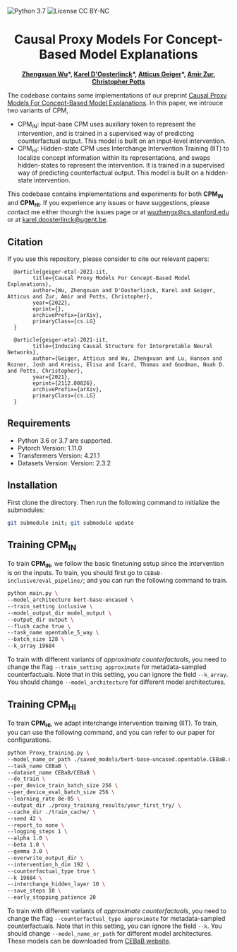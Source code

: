![Python 3.7](https://img.shields.io/badge/python-3.7-blueviolet.svg?style=plastic)
![License CC BY-NC](https://img.shields.io/badge/license-MIT-05b502.svg?style=plastic)

<h1 align="center">
  <b>Causal Proxy Models For Concept-Based Model Explanations</b>
</h1>

<p align="center">
  <b><a href="https://nlp.stanford.edu/~wuzhengx/">Zhengxuan Wu</a>*, <a href="https://www.kareldoosterlinck.com/">Karel D'Oosterlinck</a>*, <a href="https://atticusg.github.io/">Atticus Geiger</a>*, <a href="https://www.linkedin.com/in/amir-zur-a924ba187/">Amir Zur</a>, <a href="https://web.stanford.edu/~cgpotts/">Christopher Potts</a></b></span>
</p>

The codebase contains some implementations of our preprint [Causal Proxy Models For Concept-Based Model Explanations](https://nlp.stanford.edu/~wuzhengx/). In this paper, we introuce two variants of CPM, 
* CPM<sub>IN</sub>: Input-base CPM uses auxiliary token to represent the intervention, and is trained in a supervised way of predicting counterfactual output. This model is built on an input-level intervention.
* CPM<sub>HI</sub>: Hidden-state CPM uses Interchange Intervention Training (IIT) to localize concept information within its representations, and swaps hidden-states to represent the intervention. It is trained in a supervised way of predicting counterfactual output. This model is built on a hidden-state intervention.

This codebase contains implementations and experiments for both **CPM<sub>IN</sub>** and **CPM<sub>HI</sub>**. If you experience any issues or have suggestions, please contact me either thourgh the issues page or at wuzhengx@cs.stanford.edu or at karel.doosterlinck@ugent.be. 

## Citation
If you use this repository, please consider to cite our relevant papers:
```stex
  @article{geiger-etal-2021-iit,
        title={Causal Proxy Models For Concept-Based Model Explanations}, 
        author={Wu, Zhengxuan and D'Oosterlinck, Karel and Geiger, Atticus and Zur, Amir and Potts, Christopher},
        year={2022},
        eprint={},
        archivePrefix={arXiv},
        primaryClass={cs.LG}
  }

  @article{geiger-etal-2021-iit,
        title={Inducing Causal Structure for Interpretable Neural Networks}, 
        author={Geiger, Atticus and Wu, Zhengxuan and Lu, Hanson and Rozner, Josh and Kreiss, Elisa and Icard, Thomas and Goodman, Noah D. and Potts, Christopher},
        year={2021},
        eprint={2112.00826},
        archivePrefix={arXiv},
        primaryClass={cs.LG}
  }
```

## Requirements
- Python 3.6 or 3.7 are supported.
- Pytorch Version: 1.11.0
- Transfermers Version: 4.21.1
- Datasets Version: Version: 2.3.2


## Installation
First clone the directory. Then run the following command to initialize the submodules:

```bash
git submodule init; git submodule update
```


## Training **CPM<sub>IN</sub>**

To train **CPM<sub>IN</sub>**, we follow the basic finetuning setup since the intervention is on the inputs. To train, you should first go to `CEBaB-inclusive/eval_pipeline/`; and you can run the following command to train.

```bash
python main.py \
--model_architecture bert-base-uncased \
--train_setting inclusive \
--model_output_dir model_output \
--output_dir output \
--flush_cache true \
--task_name opentable_5_way \
--batch_size 128 \
--k_array 19684
```

To train with different variants of *approximate counterfactuals*, you need to change the flag `--train_setting approximate` for metadata-sampled counterfactuals. Note that in this setting, you can ignore the field `--k_array`. You should change `--model_architecture` for different model architectures.

## Training **CPM<sub>HI</sub>**

To train **CPM<sub>HI</sub>**, we adapt interchange intervention training (IIT). To train, you can use the following command, and you can refer to our paper for configurations.

```bash
python Proxy_training.py \
--model_name_or_path ./saved_models/bert-base-uncased.opentable.CEBaB.sa.5-class.exclusive.seed_42/ \
--task_name CEBaB \
--dataset_name CEBaB/CEBaB \
--do_train \
--per_device_train_batch_size 256 \
--per_device_eval_batch_size 256 \
--learning_rate 8e-05 \
--output_dir ./proxy_training_results/your_first_try/ \
--cache_dir ./train_cache/ \
--seed 42 \
--report_to none \
--logging_steps 1 \
--alpha 1.0 \
--beta 1.0 \
--gemma 3.0 \
--overwrite_output_dir \
--intervention_h_dim 192 \
--counterfactual_type true \
--k 19684 \
--interchange_hidden_layer 10 \
--save_steps 10 \
--early_stopping_patience 20
```
To train with different variants of *approximate counterfactuals*, you need to change the flag `--counterfactual_type approximate` for metadata-sampled counterfactuals. Note that in this setting, you can ignore the field `--k`. You should change `--model_name_or_path` for different model architectures. These models can be downloaded from [CEBaB website](https://cebabing.github.io/CEBaB/).

